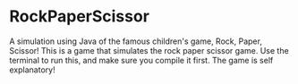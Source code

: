 # RockPaperScissor
A simulation using Java of the famous children's game, Rock, Paper, Scissor!
This is a game that simulates the rock paper scissor game. Use the terminal to run this, and make sure you compile it first. The game is self explanatory!
